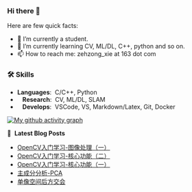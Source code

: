 ### Hi there 👋

Here are few quick facts:
- 🔭 I’m currently a student.
- 🌱 I’m currently learning CV, ML/DL, C++, python and so on.
- 📫 How to reach me: zehzong_xie at 163 dot com

### 🛠️ Skills
- **Languages**:&nbsp;&nbsp;C/C++, Python
- &nbsp;&nbsp;&nbsp;**Research**:&nbsp;&nbsp;CV, ML/DL, SLAM
- &nbsp;&nbsp;&nbsp;**Develops**:&nbsp;&nbsp;VSCode, VS, Markdown/Latex, Git, Docker

[![My github activity graph](https://github-readme-activity-graph.vercel.app/graph?username=Blackspace2&theme=react&custom_title=Activaty%20Graph&hide_border=true)](https://github.com/Blackspace2)

📕 &nbsp;**Latest Blog Posts**
<!-- BLOG-POST-LIST:START -->
- [OpenCV入门学习-图像处理（一）](https://blackspace2.github.io/2025/02/06/OpenCV%E5%85%A5%E9%97%A8%E5%AD%A6%E4%B9%A0-%E5%9B%BE%E5%83%8F%E5%A4%84%E7%90%86%EF%BC%88%E4%B8%80%EF%BC%89/)
- [OpenCV入门学习-核心功能（二）](https://blackspace2.github.io/2025/01/27/OpenCV%E5%85%A5%E9%97%A8%E5%AD%A6%E4%B9%A0-%E6%A0%B8%E5%BF%83%E5%8A%9F%E8%83%BD%EF%BC%88%E4%BA%8C%EF%BC%89/)
- [OpenCV入门学习-核心功能（一）](https://blackspace2.github.io/2025/01/24/OpenCV%E5%85%A5%E9%97%A8%E5%AD%A6%E4%B9%A0-%E6%A0%B8%E5%BF%83%E5%8A%9F%E8%83%BD%EF%BC%88%E4%B8%80%EF%BC%89/)
- [主成分分析-PCA](https://blackspace2.github.io/2025/01/20/%E4%B8%BB%E6%88%90%E5%88%86%E5%88%86%E6%9E%90-PCA/)
- [单像空间后方交会](https://blackspace2.github.io/2025/01/18/%E5%8D%95%E5%83%8F%E7%A9%BA%E9%97%B4%E5%90%8E%E6%96%B9%E4%BA%A4%E4%BC%9A/)
<!-- BLOG-POST-LIST:END -->

